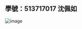 ## 學號：513717017 沈佩如

![image](https://github.com/user-attachments/assets/076a2c5f-7171-4bd1-b644-839275554748)
